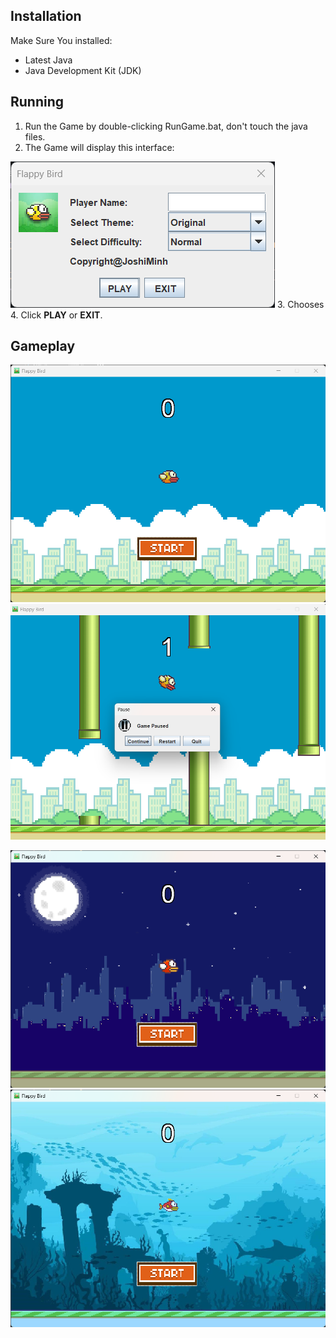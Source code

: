 ## Installation
Make Sure You installed:
* Latest Java
* Java Development Kit (JDK)

## Running
1. Run the Game by double-clicking RunGame.bat, don't touch the java files.
2. The Game will display this interface:

![FlappyBird Interface](/Demo/Interface.png)
3. Chooses
4. Click **PLAY** or **EXIT**.

## Gameplay
![FlappyBird](/Demo/Game.png)
![Pause game](/Demo/ESC.png)

![Custom Theme 1: Red Night](/Demo/Theme1.png)
![Custom Theme 2: Underwater](/Demo/Theme2.png)